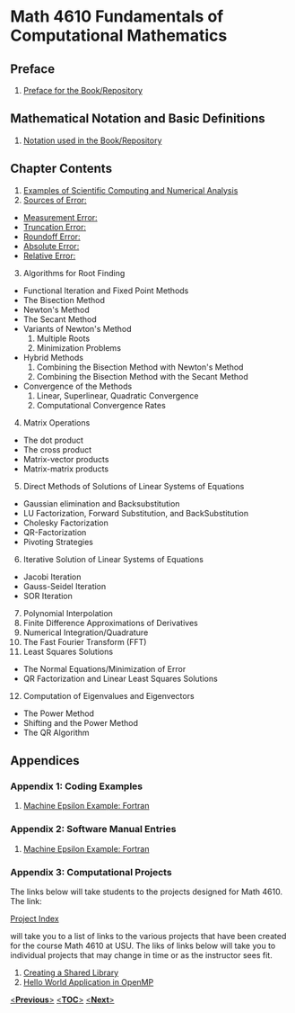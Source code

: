 # Math 4610 Fundamentals of Computational Mathematics

## Preface

1. [Preface for the Book/Repository](https://jvkoebbe.github.io/math4610/frontMatter/preface)

## Mathematical Notation and Basic Definitions

1. [Notation used in the Book/Repository](https://jvkoebbe.github.io/math4610/basicReview/notation)

## Chapter Contents

1. [Examples of Scientific Computing and Numerical Analysis](https://jvkoebbe.github.io/math4610/chapter01/examples)
2. [Sources of Error:](https://jvkoebbe.github.io/math4610/chapter02/sourcesOfError)
  * [Measurement Error:](https://jvkoebbe.github.io/math4610/chapter02/measurementError)
  * [Truncation Error:](https://jvkoebbe.github.io/math4610/chapter02/truncationError)
  * [Roundoff Error:](https://jvkoebbe.github.io/math4610/chapter02/roundoffError)
  * [Absolute Error:](https://jvkoebbe.github.io/math4610/chapter02/absoluteError)
  * [Relative Error:](https://jvkoebbe.github.io/math4610/chapter02/relativeError)
3. Algorithms for Root Finding
  * Functional Iteration and Fixed Point Methods
  * The Bisection Method
  * Newton's Method
  * The Secant Method
  * Variants of Newton's Method
    1. Multiple Roots
    2. Minimization Problems
  * Hybrid Methods
    1. Combining the Bisection Method with Newton's Method
    2. Combining the Bisection Method with the Secant Method
  * Convergence of the Methods
    1. Linear, Superlinear, Quadratic Convergence
    2. Computational Convergence Rates
4. Matrix Operations
  * The dot product
  * The cross product
  * Matrix-vector products
  * Matrix-matrix products
5. Direct Methods of Solutions of Linear Systems of Equations
  * Gaussian elimination and Backsubstitution
  * LU Factorization, Forward Substitution, and BackSubstitution
  * Cholesky Factorization
  * QR-Factorization
  * Pivoting Strategies
6. Iterative Solution of Linear Systems of Equations
  * Jacobi Iteration
  * Gauss-Seidel Iteration
  * SOR Iteration
7. Polynomial Interpolation
8. Finite Difference Approximations of Derivatives
9. Numerical Integration/Quadrature
10. The Fast Fourier Transform (FFT)
11. Least Squares Solutions
  * The Normal Equations/Minimization of Error
  * QR Factorization and Linear Least Squares Solutions
12. Computation of Eigenvalues and Eigenvectors
  * The Power Method
  * Shifting and the Power Method
  * The QR Algorithm
  
## Appendices

### Appendix 1: Coding Examples

  1. [Machine Epsilon Example: Fortran](https://jvkoebbe.github.io/math4610/appendix01/maceps)

### Appendix 2: Software Manual Entries

 1. [Machine Epsilon Example: Fortran](https://jvkoebbe.github.io/math4610/appendix02/softwareManualTemplate)
 
### Appendix 3: Computational Projects

The links below will take students to the projects designed for Math 4610. The link:

[Project Index](https://jvkoebbe.github.io/math4610/projects/indexOfProjects)

will take you to a list of links to the various projects that have been created for the course Math 4610 at USU. The liks of
links below will take you to individual projects that may change in time or as the instructor sees fit.
 
 1. [Creating a Shared Library](https://jvkoebbe.github.io/math4610/projects/sharedLibraryProject)
 2. [Hello World Application in OpenMP](https://jvkoebbe.github.io/math4610/projects/helloWorldProject)
 
 [<**Previous**>](https://jvkoebbe.github.io/math4610/tableOfContents)
 [<**TOC**>](https://jvkoebbe.github.io/math4610/tableOfContents)
 [<**Next**>](https://jvkoebbe.github.io/math4610/frontMatter/preface)
